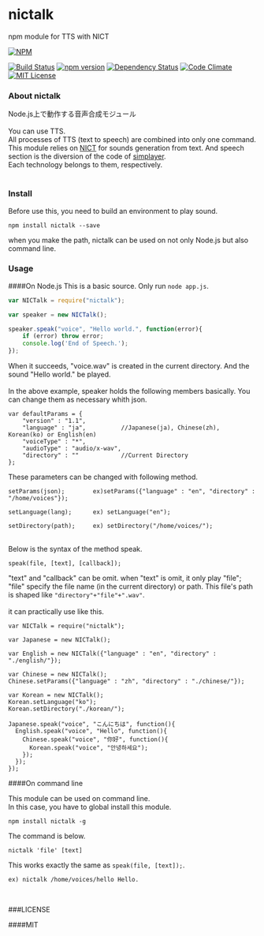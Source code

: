 # nictalk
npm module for TTS with NICT

[![NPM](https://nodei.co/npm/nictalk.png?downloads=true&downloadRank=true&stars=true)](https://nodei.co/npm/nictalk/)

[![Build Status](https://travis-ci.org/chokihub/nictalk.svg?branch=master)](https://travis-ci.org/chokihub/nictalk)
[![npm version](https://badge.fury.io/js/nictalk.svg)](https://badge.fury.io/js/nictalk)
[![Dependency Status](https://gemnasium.com/badges/github.com/chokihub/nictalk.svg)](https://gemnasium.com/github.com/chokihub/nictalk)
[![Code Climate](https://codeclimate.com/repos/5873bfe4d977d62336001f6a/badges/1077f22d0c74e475197b/gpa.svg)](https://codeclimate.com/repos/5873bfe4d977d62336001f6a/feed)
[![MIT License](http://img.shields.io/badge/license-MIT-blue.svg?style=flat)](LICENSE)

### About nictalk
Node.js上で動作する音声合成モジュール  
<br />
You can use TTS.  
All processes of TTS (text to speech) are combined into only one command.  
This module relies on [NICT](http://komeisugiura.jp/software/software_jp.html) for sounds generation from text.
And speech section is the diversion of the code of [simplayer](https://www.npmjs.com/package/simplayer).  
Each technology belongs to them, respectively.  
<br />

### Install
Before use this, you need to build an environment to play sound.

```npm install nictalk --save```

when you make the path, nictalk can be used on not only Node.js but also command line.
<br />

### Usage

####On Node.js
This is a basic source. Only run `node app.js`.

```Javascript:app.js
var NICTalk = require("nictalk");

var speaker = new NICTalk();

speaker.speak("voice", "Hello world.", function(error){
	if (error) throw error;
	console.log('End of Speech.');
});
```

When it succeeds, "voice.wav" is created in the current directory. And the sound "Hello world." be played.  
<br />
In the above example, speaker holds the following members basically. You can change them as necessary whith json.

```
var defaultParams = {
	"version" : "1.1",
	"language" : "ja",			//Japanese(ja), Chinese(zh), Korean(ko) or English(en)
	"voiceType" : "*",				
	"audioType" : "audio/x-wav",
	"directory" : ""			//Current Directory
};
```

These parameters can be changed with following method.

```
setParams(json);		ex)setParams({"language" : "en", "directory" : "/home/voices"});

setLanguage(lang);		ex)	setLanguage("en");

setDirectory(path);		ex)	setDirectory("/home/voices/");
```

<br />
Below is the syntax of the method speak.  

```
speak(file, [text], [callback]);
```

"text" and "callback" can be omit.
when "text" is omit, it only play "file";
"file" specify the file name (in the current directory) or path.
This file's path is shaped like `"directory"+"file"+".wav"`.  
<br />
it can practically use like this.

```
var NICTalk = require("nictalk");

var Japanese = new NICTalk();

var English = new NICTalk({"language" : "en", "directory" : "./english/"});

var Chinese = new NICTalk();
Chinese.setParams({"language" : "zh", "directory" : "./chinese/"});

var Korean = new NICTalk();
Korean.setLanguage("ko");
Korean.setDirectory("./korean/");

Japanese.speak("voice", "こんにちは", function(){
  English.speak("voice", "Hello", function(){
    Chinese.speak("voice", "你好", function(){
      Korean.speak("voice", "안녕하세요");
    });
  });
});
```

####On command line

This module can be used on command line.  
In this case, you have to global install this module.  

```npm install nictalk -g```  

The command is below.

```nictalk 'file' [text]```

This works exactly the same as `speak(file, [text]);`.

```
ex)	nictalk /home/voices/hello Hello.
```
<br />

###LICENSE

####MIT
